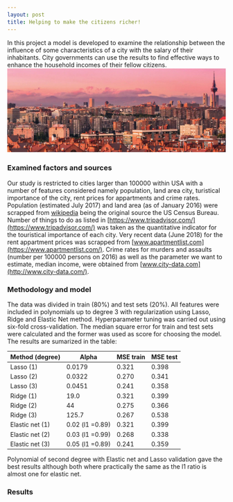 ```yaml
---
layout: post
title: Helping to make the citizens richer!
---
```

In this project a model is developed to examine the relationship between the influence of some characteristics of a city with the salary of their inhabitants. City governments can use the results to find effective ways to enhance the household incomes of their fellow citizens.
![](../public/Landscape.jpg)

### Examined factors and sources
Our study is restricted to cities larger than 100000 within USA with a number of features considered namely population, land area city, turistical importance of the city, rent prices for appartments and crime rates. Population (estimated July 2017) and land area (as of January 2016) were scrapped from [wikipedia](https://en.wikipedia.org/wiki/List_of_United_States_cities_by_population) being the original source the US Census Bureau. Number of things to do as listed in [https://www.tripadvisor.com/](https://www.tripadvisor.com/) was taken as the quantitative indicator for the touristical importance of each city. Very recent data (June 2018) for the rent appartment prices was scrapped from [www.apartmentlist.com](https://www.apartmentlist.com/). Crime rates for murders and assaults (number per 100000 persons on 2016) as well as the parameter we want to estimate, median income, were obtained from [www.city-data.com](http://www.city-data.com/).

### Methodology and model
The data was divided in train (80%) and test sets (20%). All features were included in polynomials up to degree 3 with regularization using Lasso, Ridge and Elastic Net method. Hyperparameter tuning was carried out using six-fold cross-validation. The median square error for train and test sets were calculated and the former was used as score for choosing the model. The results are sumarized in the table:      

| Method (degree)   | Alpha           | MSE train | MSE test |
|---------          |--------         |     ------|    ------|
| Lasso  (1)        | 0.0179          | 0.321     | 0.398    |
| Lasso  (2)        | 0.0322          | 0.270     | 0.341    |
| Lasso  (3)        | 0.0451          | 0.241     | 0.358    |
| Ridge   (1)       | 19.0            | 0.321     | 0.399    |
| Ridge   (2)       | 44              | 0.275     | 0.366    |
| Ridge   (3)       | 125.7           | 0.267     | 0.538    |
| Elastic net (1)   | 0.02 (l1 =0.89) | 0.321     | 0.399    |
| Elastic net (2)   | 0.03 (l1 =0.99) | 0.268     | 0.338    |
| Elastic net (3)   | 0.05 (l1 =0.89) | 0.241     | 0.359    |

Polynomial of second degree with Elastic net and Lasso validation gave the best results although both where practically the same as the l1 ratio is almost one for elastic net.


### Results
